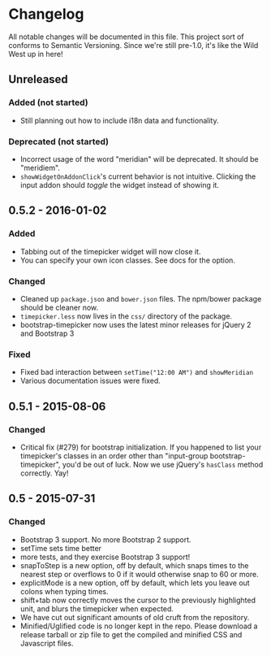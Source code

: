 # Changelog

All notable changes will be documented in this file. This project sort of conforms to Semantic Versioning. Since we're
still pre-1.0, it's like the Wild West up in here!

## Unreleased

### Added (not started)

- Still planning out how to include i18n data and functionality.

### Deprecated (not started)

- Incorrect usage of the word "meridian" will be deprecated. It should be "meridiem".
- `showWidgetOnAddonClick`'s current behavior is not intuitive. Clicking the input addon should _toggle_ the widget
  instead of showing it.

## 0.5.2 - 2016-01-02

### Added

- Tabbing out of the timepicker widget will now close it.
- You can specify your own icon classes. See docs for the option.

### Changed

- Cleaned up `package.json` and `bower.json` files. The npm/bower package should be cleaner now.
- `timepicker.less` now lives in the `css/` directory of the package.
- bootstrap-timepicker now uses the latest minor releases for jQuery 2 and Bootstrap 3

### Fixed

- Fixed bad interaction between `setTime("12:00 AM")` and `showMeridian`
- Various documentation issues were fixed.

## 0.5.1 - 2015-08-06

### Changed

- Critical fix (#279) for bootstrap initialization. If you happened to list your timepicker's classes in an order other
  than "input-group bootstrap-timepicker", you'd be out of luck. Now we use jQuery's
  `hasClass` method correctly. Yay!

## 0.5 - 2015-07-31

### Changed

- Bootstrap 3 support. No more Bootstrap 2 support.
- setTime sets time better
- more tests, and they exercise Bootstrap 3 support!
- snapToStep is a new option, off by default, which snaps times to the nearest step or overflows to 0 if it would
  otherwise snap to 60 or more.
- explicitMode is a new option, off by default, which lets you leave out colons when typing times.
- shift+tab now correctly moves the cursor to the previously highlighted unit, and blurs the timepicker when expected.
- We have cut out significant amounts of old cruft from the repository.
- Minified/Uglified code is no longer kept in the repo. Please download a release tarball or zip file to get the
  compiled and minified CSS and Javascript files.
